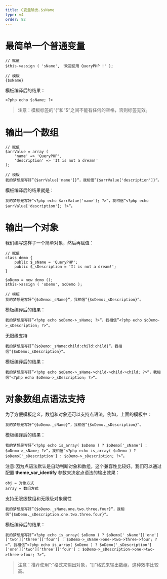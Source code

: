 ```yaml
---
title: C变量输出.$sName
type: v4
order: 82
---
```


# 最简单一个普通变量
~~~
// 赋值
$this->assign ( 'sName', '欢迎使用 QueryPHP !' );

// 模板
{$sName}
~~~
 模板编译后的结果：
~~~
<?php echo $sName; ?>
~~~
> 注意：模板标签的“{”和“$”之间不能有任何的空格，否则标签无效。

# 输出一个数组
~~~
// 赋值
$arrValue = array (
	'name' => 'QueryPHP',
	'description' => 'It is not a dream!' 
); 

// 模板
我的梦想是写好”{$arrValue['name']}“，我相信”{$arrValue['description']}“。 
~~~
 模板编译后的结果就是：
~~~
我的梦想是写好”<?php echo $arrValue['name']; ?>“，我相信”<?php echo $arrValue['description']; ?>“。
~~~

# 输出一个对象
我们编写这样子一个简单对象，然后再赋值：
~~~
// 赋值
class demo {
    public $_sName = 'QueryPHP';
    public $_sDescription = 'It is not a dream!';
}

$oDemo = new demo ();
$this->assign ( 'oDemo', $oDemo );

// 模板
我的梦想是写好”{$oDemo:_sName}“，我相信”{$oDemo:_sDescription}“。  
~~~

 模板编译后的结果：
~~~
我的梦想是写好”<?php echo $oDemo->_sName; ?>“，我相信”<?php echo $oDemo->_sDescription; ?>“。
~~~

无限级支持
~~~
我的梦想是写好”{$oDemo:_sName:child:child:child}“，我相信”{$oDemo:_sDescription}“。  
~~~

 模板编译后的结果：
~~~
我的梦想是写好”<?php echo $oDemo->_sName->child->child->child; ?>“，我相信”<?php echo $oDemo->_sDescription; ?>“。
~~~

# 对象数组点语法支持
为了方便模板定义，数组和对象还可以支持点语法，例如，上面的模板中：
~~~
我的梦想是写好”{$oDemo._sName}“，我相信”{$oDemo._sDescription}“。
~~~

 模板编译后的结果：
~~~
我的梦想是写好”<?php echo is_array( $oDemo ) ? $oDemo['_sName'] : $oDemo->_sName; ?>“，我相信”<?php echo is_array( $oDemo ) ? $oDemo['_sDescription'] : $oDemo->_sDescription; ?>“。
~~~
注意:因为点语法默认是自动判断对象和数组，这个兼容性比较好。我们可以通过配置 **theme_var_identify** 参数来决定点语法的输出效果：
~~~
obj = 对象方式
array = 数组方式
~~~

支持无限级数组和无限级对象属性
~~~
我的梦想是写好”{$oDemo._sName.one.two.three.four}“，我相信”{$oDemo._sDescription.one.two.three.four}“。
~~~

 模板编译后的结果：
~~~
我的梦想是写好”<?php echo is_array( $oDemo ) ? $oDemo['_sName']['one']['two']['three']['four'] : $oDemo->_sName->one->two->three->four; ?>“，我相信”<?php echo is_array( $oDemo ) ? $oDemo['_sDescription']['one']['two']['three']['four'] : $oDemo->_sDescription->one->two->three->four; ?>“。
~~~

> 注意：推荐使用“:”格式来输出对象，“[]”格式来输出数组，这种效率比较高。
     